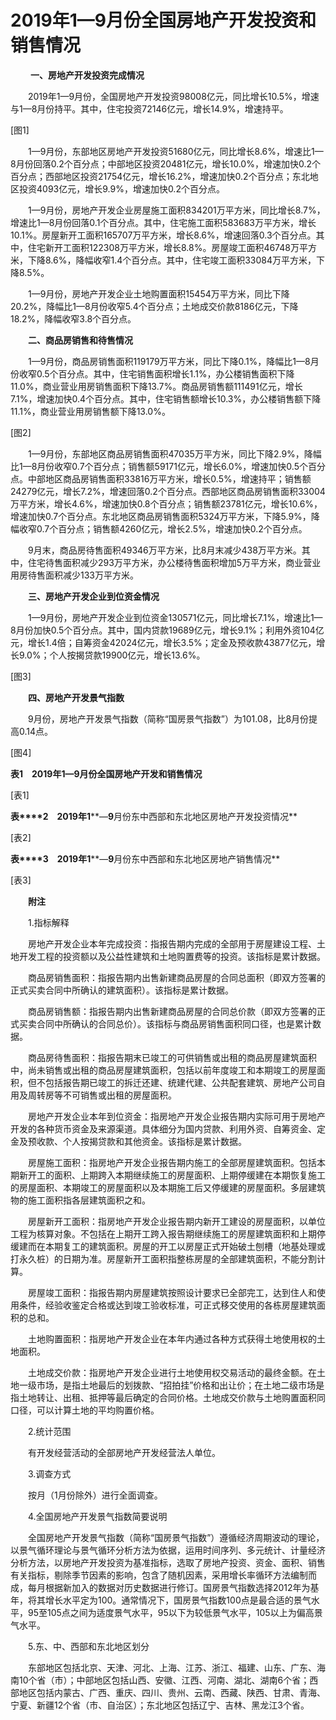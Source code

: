 # 2019年1—9月份全国房地产开发投资和销售情况

 　　**一、房地产开发投资完成情况**

　　2019年1—9月份，全国房地产开发投资98008亿元，同比增长10.5%，增速与1—8月份持平。其中，住宅投资72146亿元，增长14.9%，增速持平。

\[图1\]

　　1—9月份，东部地区房地产开发投资51680亿元，同比增长8.6%，增速比1—8月份回落0.2个百分点；中部地区投资20481亿元，增长10.0%，增速加快0.2个百分点；西部地区投资21754亿元，增长16.2%，增速加快0.2个百分点；东北地区投资4093亿元，增长9.9%，增速加快0.2个百分点。

　　1—9月份，房地产开发企业房屋施工面积834201万平方米，同比增长8.7%，增速比1—8月份回落0.1个百分点。其中，住宅施工面积583683万平方米，增长10.1%。房屋新开工面积165707万平方米，增长8.6%，增速回落0.3个百分点。其中，住宅新开工面积122308万平方米，增长8.8%。房屋竣工面积46748万平方米，下降8.6%，降幅收窄1.4个百分点。其中，住宅竣工面积33084万平方米，下降8.5%。

　　1—9月份，房地产开发企业土地购置面积15454万平方米，同比下降20.2%，降幅比1—8月份收窄5.4个百分点；土地成交价款8186亿元，下降18.2%，降幅收窄3.8个百分点。

　　**二、商品房销售和待售情况**

　　1—9月份，商品房销售面积119179万平方米，同比下降0.1%，降幅比1—8月份收窄0.5个百分点。其中，住宅销售面积增长1.1%，办公楼销售面积下降11.0%，商业营业用房销售面积下降13.7%。商品房销售额111491亿元，增长7.1%，增速加快0.4个百分点。其中，住宅销售额增长10.3%，办公楼销售额下降11.1%，商业营业用房销售额下降13.0%。

\[图2\]

　　1—9月份，东部地区商品房销售面积47035万平方米，同比下降2.9%，降幅比1—8月份收窄0.7个百分点；销售额59171亿元，增长6.0%，增速加快0.5个百分点。中部地区商品房销售面积33816万平方米，增长0.5%，增速持平；销售额24279亿元，增长7.2%，增速回落0.2个百分点。西部地区商品房销售面积33004万平方米，增长4.6%，增速加快0.8个百分点；销售额23781亿元，增长10.6%，增速加快0.7个百分点。东北地区商品房销售面积5324万平方米，下降5.9%，降幅收窄0.7个百分点；销售额4260亿元，增长2.5%，增速加快0.2个百分点。

　　9月末，商品房待售面积49346万平方米，比8月末减少438万平方米。其中，住宅待售面积减少293万平方米，办公楼待售面积增加5万平方米，商业营业用房待售面积减少133万平方米。

　　**三、房地产开发企业到位资金情况**

　　1—9月份，房地产开发企业到位资金130571亿元，同比增长7.1%，增速比1—8月份加快0.5个百分点。其中，国内贷款19689亿元，增长9.1%；利用外资104亿元，增长1.4倍；自筹资金42024亿元，增长3.5%；定金及预收款43877亿元，增长9.0%；个人按揭贷款19900亿元，增长13.6%。

\[图3\]

　　**四、房地产开发景气指数**

　　9月份，房地产开发景气指数（简称“国房景气指数”）为101.08，比8月份提高0.14点。

\[图4\]

**表****1　2019****年****1****—****9****月份全国房地产开发和销售情况**

\[表1\]

**表****2**　**2019****年****1****—****9****月份东中西部和东北地区房地产开发投资情况**

\[表2\]

**表****3**　**2019****年****1****—****9****月份东中西部和东北地区房地产销售情况**

\[表3\]

　　**附注**

　　1.指标解释

　　房地产开发企业本年完成投资：指报告期内完成的全部用于房屋建设工程、土地开发工程的投资额以及公益性建筑和土地购置费等的投资。该指标是累计数据。

　　商品房销售面积：指报告期内出售新建商品房屋的合同总面积（即双方签署的正式买卖合同中所确认的建筑面积）。该指标是累计数据。

　　商品房销售额：指报告期内出售新建商品房屋的合同总价款（即双方签署的正式买卖合同中所确认的合同总价）。该指标与商品房销售面积同口径，也是累计数据。

　　商品房待售面积：指报告期末已竣工的可供销售或出租的商品房屋建筑面积中，尚未销售或出租的商品房屋建筑面积，包括以前年度竣工和本期竣工的房屋面积，但不包括报告期已竣工的拆迁还建、统建代建、公共配套建筑、房地产公司自用及周转房等不可销售或出租的房屋面积。

　　房地产开发企业本年到位资金：指房地产开发企业报告期内实际可用于房地产开发的各种货币资金及来源渠道。具体细分为国内贷款、利用外资、自筹资金、定金及预收款、个人按揭贷款和其他资金。该指标是累计数据。

　　房屋施工面积：指房地产开发企业报告期内施工的全部房屋建筑面积。包括本期新开工的面积、上期跨入本期继续施工的房屋面积、上期停缓建在本期恢复施工的房屋面积、本期竣工的房屋面积以及本期施工后又停缓建的房屋面积。多层建筑物的施工面积指各层建筑面积之和。

　　房屋新开工面积：指房地产开发企业报告期内新开工建设的房屋面积，以单位工程为核算对象。不包括在上期开工跨入报告期继续施工的房屋建筑面积和上期停缓建而在本期复工的建筑面积。房屋的开工以房屋正式开始破土刨槽（地基处理或打永久桩）的日期为准。房屋新开工面积指整栋房屋的全部建筑面积，不能分割计算。

　　房屋竣工面积：指报告期内房屋建筑按照设计要求已全部完工，达到住人和使用条件，经验收鉴定合格或达到竣工验收标准，可正式移交使用的各栋房屋建筑面积的总和。

　　土地购置面积：指房地产开发企业在本年内通过各种方式获得土地使用权的土地面积。

　　土地成交价款：指房地产开发企业进行土地使用权交易活动的最终金额。在土地一级市场，是指土地最后的划拨款、“招拍挂”价格和出让价；在土地二级市场是指土地转让、出租、抵押等最后确定的合同价格。土地成交价款与土地购置面积同口径，可以计算土地的平均购置价格。

　　2.统计范围

　　有开发经营活动的全部房地产开发经营法人单位。

　　3.调查方式

　　按月（1月份除外）进行全面调查。

　　4.全国房地产开发景气指数简要说明

　　全国房地产开发景气指数（简称“国房景气指数”）遵循经济周期波动的理论，以景气循环理论与景气循环分析方法为依据，运用时间序列、多元统计、计量经济分析方法，以房地产开发投资为基准指标，选取了房地产投资、资金、面积、销售有关指标，剔除季节因素的影响，包含了随机因素，采用增长率循环方法编制而成，每月根据新加入的数据对历史数据进行修订。国房景气指数选择2012年为基年，将其增长水平定为100。通常情况下，国房景气指数100点是最合适的景气水平，95至105点之间为适度景气水平，95以下为较低景气水平，105以上为偏高景气水平。

　　5.东、中、西部和东北地区划分

　　东部地区包括北京、天津、河北、上海、江苏、浙江、福建、山东、广东、海南10个省（市）；中部地区包括山西、安徽、江西、河南、湖北、湖南6个省；西部地区包括内蒙古、广西、重庆、四川、贵州、云南、西藏、陕西、甘肃、青海、宁夏、新疆12个省（市、自治区）；东北地区包括辽宁、吉林、黑龙江3个省。
